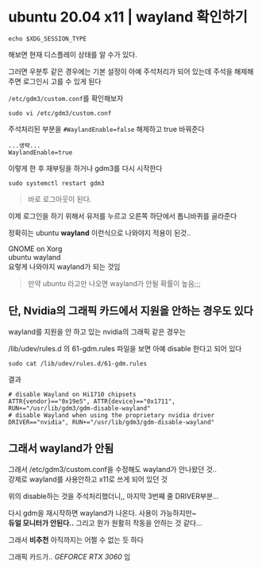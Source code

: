 # ubuntu 20.04  x11 | wayland 확인하기

```
echo $XDG_SESSION_TYPE
```
해보면 현재 디스플레이 상태를 알 수가 있다.  

그러면 우분투 같은 경우에는 기본 설정이 아예 주석처리가 되어 있는데 주석을 해제해주면 로그인시 고를 수 있게 된다  

`/etc/gdm3/custom.conf`를 확인해보자
```
sudo vi /etc/gdm3/custom.conf
```

주석처리된 부분을 `#WaylandEnable=false` 해제하고 true 바꿔준다
```
...생략...
WaylandEnable=true
```

이렇게 한 후 재부팅을 하거나 gdm3를 다시 시작한다
```
sudo systemctl restart gdm3
```

> 바로 로그아웃이 된다.  

이제 로그인을 하기 위해서 유저를 누르고 오른쪽 하단에서 톱니바퀴를 골라준다   

정확히는 
ubuntu **wayland** 이런식으로 나와야지 적용이 된것.. 

GNOME on Xorg  
ubuntu wayland   
요렇게 나와야지 wayland가 되는 것임

> 만약 ubuntu 라고만 나오면 wayland가 안될 확률이 높음;;;



## 단, Nvidia의 그래픽 카드에서 지원을 안하는 경우도 있다
wayland를 지원을 안 하고 있는 nvidia의 그래픽 같은 경우는  

/lib/udev/rules.d 의 61-gdm.rules 파일을 보면 아예 disable 한다고 되어 있다

```
sudo cat /lib/udev/rules.d/61-gdm.rules 
```

결과
```
# disable Wayland on Hi1710 chipsets
ATTR{vendor}=="0x19e5", ATTR{device}=="0x1711", RUN+="/usr/lib/gdm3/gdm-disable-wayland"
# disable Wayland when using the proprietary nvidia driver
DRIVER=="nvidia", RUN+="/usr/lib/gdm3/gdm-disable-wayland"
```

## 그래서 wayland가 안됨
그래서  /etc/gdm3/custom.conf을 수정해도 wayland가 안나왔던 것..   
강제로 wayland를 사용안하고 x11로 쓰게 되어 있던 것  

위의 disable하는 것을 주석처리했더니,, 마지막 3번째 줄 DRIVER부분... 

다시 gdm을 재시작하면 wayland가 나온다. 사용이 가능하지만~   
**듀얼 모니터가 안된다..** 그리고 뭔가 원활히 작동을 안하는 것 같다...   

그래서 **비추천** 아직까지는 어쩔 수 없는 듯 하다  


그래픽 카드가.. *GEFORCE RTX 3060* 임

